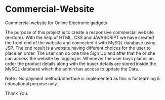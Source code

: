 # Commercial-Website
Commercial website for Online Electronic gadgets

The purpose of this project is to create a responsive commercial website (e-store).
With the help of HTML, CSS and JAVASCRIPT we have created the front end of the website and connected it with MySQL database using JSP.
The end result is a website having different choices for the user to place an order.
The user can do one time Sign Up and after that he or she can access the website by logging in.
Whenever the user buys places an order the product details along with the buyer details are stored inside the MySQL database which the admin has access to update the Data.

Note : No payment method/interface is implemented as this is for learning & educational purpose only.

Thank You.
